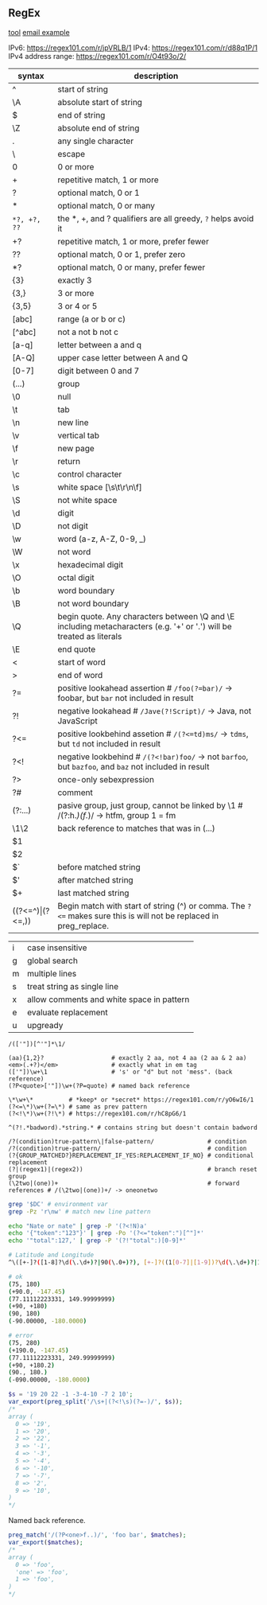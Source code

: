 RegEx
-

[tool](https://regex101.com/)
[email example](https://github.com/go-playground/validator/blob/0a9b75fbfdb5730dfff911981b428046167f33e6/regexes.go#L18)

IPv6: https://regex101.com/r/jpVRLB/1
IPv4: https://regex101.com/r/d88q1P/1
IPv4 address range: https://regex101.com/r/O4t93o/2/

| syntax          | description |
|-----------------|-------------|
|^                | start of string |
|\A               | absolute start of string |
|$                | end of string |
|\Z               | absolute end of string |
|.                | any single character |
|\                | escape |
|0                | 0 or more |
|+                | repetitive match, 1 or more |
|?                | optional match, 0 or 1 |
|*                | optional match, 0 or many |
|`*?, +?, ??`     | the *, +, and ? qualifiers are all greedy, `?` helps avoid it |
|+?               | repetitive match, 1 or more, prefer fewer |
|??               | optional match, 0 or 1, prefer zero |
|*?               | optional match, 0 or many, prefer fewer |
|{3}              | exactly 3 |
|{3,}             | 3 or more |
|{3,5}            | 3 or 4 or 5 |
|[abc]            | range (a or b or c) |
|[^abc]           | not a not b not c |
|[a-q]            | letter between a and q |
|[A-Q]            | upper case letter between A and Q |
|[0-7]            | digit between 0 and 7 |
|(...)            | group |
|\0               | null |
|\t               | tab |
|\n               | new line |
|\v               | vertical tab |
|\f               | new page |
|\r               | return |
|\c               | control character |
|\s               | white space [\s\t\r\n\f] |
|\S               | not white space |
|\d               | digit |
|\D               | not digit |
|\w               | word (a-z, A-Z, 0-9, _) |
|\W               | not word |
|\x               | hexadecimal digit |
|\O               | octal digit |
|\b               | word boundary |
|\B               | not word boundary |
|\Q               | begin quote. Any characters between \Q and \E including metacharacters (e.g. '+' or '.') will be treated as literals |
|\E               | end quote |
|\<               | start of word |
|\>               | end of word |
|?=               | positive lookahead assertion # `/foo(?=bar)/` -> foobar, but `bar` not included in result |
|?!               | negative lookahead # `/Jave(?!Script)/` -> Java, not JavaScript |
|?<=              | positive lookbehind assetion # `/(?<=td)ms/` -> `tdms`, but `td` not included in result |
|?<!              | negative lookbehind # `/(?<!bar)foo/` -> not `barfoo`, but `bazfoo`, and `baz` not included in result |
|?>               | once-only sebexpression |
|?#               | comment |
|(?:...)          | pasive group, just group, cannot be linked by \1 # /(?:h.*)(f.*)/ -> htfm, group 1 = fm |
|\1\2             | back reference to matches that was in (...) |
|$1               | |
|$2               | |
|$`               | before matched string |
|$'               | after matched string |
|$+               | last matched string |
|((?<=^)\|(?<=,)) | Begin match with start of string (^) or comma. The `?<=` makes sure this is will not be replaced in preg_replace. |

|   |   |
|---|---|
| i | case insensitive |
| g | global search |
| m | multiple lines |
| s | treat string as single line |
| x | allow comments and white space in pattern |
| e | evaluate replacement |
| u | upgready|unicode |

````
/(['"])[^'"]*\1/

(aa){1,2}?                   # exactly 2 aa, not 4 aa (2 aa & 2 aa)
<em>(.+?)</em>               # exactly what in em tag
(['"])\w+\1                  # 's' or "d" but not 'mess". (back reference)
(?P<quote>['"])\w+(?P=quote) # named back reference

\*\w+\*          # *keep* or *secret* https://regex101.com/r/yO6wI6/1
(?<=\*)\w+(?=\*) # same as prev pattern
(?<!\*)\w+(?!\*) # https://regex101.com/r/hC8pG6/1

^(?!.*badword).*string.* # contains string but doesn't contain badword

/?(condition)true-pattern\|false-pattern/               # condition
/?(condition)true-pattern/                              # condition
(?{GROUP_MATCHED?}REPLACEMENT_IF_YES:REPLACEMENT_IF_NO} # conditional replacement
(?|(regex1)|(regex2))                                   # branch reset group
(\2two|(one))+                                          # forward references # /(\2two|(one))+/ -> oneonetwo
````

````sh
grep '$DC' # environment var
grep -Pz 'r\nw' # match new line pattern

echo "Nate or nate" | grep -P '(?<!N)a'
echo '{"token":"123"}' | grep -Po '(?<="token":")[^"]*'
echo '"total":127,' | grep -P '(?!"total":)[0-9]*'
````

````sh
# Latitude and Longitude
^\([+-]?([1-8]?\d(\.\d+)?|90(\.0+)?), [+-]?((1[0-7]|[1-9])?\d(\.\d+)?|180(\.0+)?)\)$

# ok
(75, 180)
(+90.0, -147.45)
(77.11112223331, 149.99999999)
(+90, +180)
(90, 180)
(-90.00000, -180.0000)

# error
(75, 280)
(+190.0, -147.45)
(77.11112223331, 249.99999999)
(+90, +180.2)
(90., 180.)
(-090.00000, -180.0000)
````

````php
$s = '19 20 22 -1 -3-4-10 -7 2 10';
var_export(preg_split('/\s+|(?<!\s)(?=-)/', $s));
/*
array (
  0 => '19',
  1 => '20',
  2 => '22',
  3 => '-1',
  4 => '-3',
  5 => '-4',
  6 => '-10',
  7 => '-7',
  8 => '2',
  9 => '10',
)
*/
````

Named back reference.

````php
preg_match('/(?P<one>f..)/', 'foo bar', $matches);
var_export($matches);
/*
array (
  0 => 'foo',
  'one' => 'foo',
  1 => 'foo',
)
*/
````
